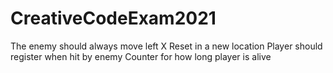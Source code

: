 # CreativeCodeExam2021

The enemy should always move left           X
Reset in a new location
Player should register when hit by enemy
Counter for how long player is alive
